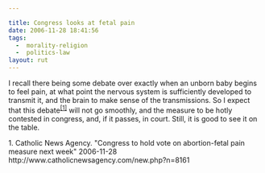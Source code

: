 ```yaml
---

title: Congress looks at fetal pain
date: 2006-11-28 18:41:56
tags:
  -  morality-religion
  -  politics-law
layout: rut
---
```


I recall there being some debate over exactly when an unborn baby begins to feel pain, at what point the nervous system is sufficiently developed to transmit it, and the brain to make sense of the transmissions.  So I expect that this debate<sup>[\[1\]][ref1]</sup> will not go smoothly, and the measure to be hotly contested in congress, and, if it passes, in court.  Still, it is good to see it on the table.

<div markdown="1" class="postrefs">
1. Catholic News Agency.  "Congress to hold vote on abortion-fetal pain measure next week"  2006-11-28 http://www.catholicnewsagency.com/new.php?n=8161
</div>

[ref1]: http://www.catholicnewsagency.com/new.php?n=8161 "Congress to hold vote on abortion-fetal pain measure next week"

